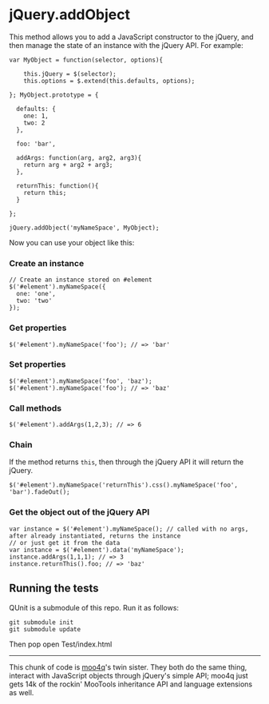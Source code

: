 jQuery.addObject
================

This method allows you to add a JavaScript constructor to the jQuery, and then manage the state of an instance with the jQuery API.  For example:

    var MyObject = function(selector, options){

    	this.jQuery = $(selector);
    	this.options = $.extend(this.defaults, options);

    }; MyObject.prototype = {

      defaults: {
        one: 1,
        two: 2
      },

      foo: 'bar',

      addArgs: function(arg, arg2, arg3){
        return arg + arg2 + arg3;
      },

      returnThis: function(){
        return this;
      }

    };
    
    jQuery.addObject('myNameSpace', MyObject);

Now you can use your object like this:

### Create an instance

    // Create an instance stored on #element
    $('#element').myNameSpace({
      one: 'one',
      two: 'two'
    });

### Get properties

    $('#element').myNameSpace('foo'); // => 'bar'

### Set properties

    $('#element').myNameSpace('foo', 'baz');
    $('#element').myNameSpace('foo'); // => 'baz'

### Call methods

    $('#element').addArgs(1,2,3); // => 6

### Chain

If the method returns `this`, then through the jQuery API it will return the jQuery.

    $('#element').myNameSpace('returnThis').css().myNameSpace('foo', 'bar').fadeOut();

### Get the object out of the jQuery API

    var instance = $('#element').myNameSpace(); // called with no args, after already instantiated, returns the instance
    // or just get it from the data
    var instance = $('#element').data('myNameSpace');
    instance.addArgs(1,1,1); // => 3
    instance.returnThis().foo; // => 'baz'

Running the tests
-----------------

QUnit is a submodule of this repo.  Run it as follows:

    git submodule init
    git submodule update

Then pop open Test/index.html

---

This chunk of code is [moo4q](http://moo4q.com)'s twin sister.  They both do the same thing, interact with JavaScript objects through jQuery's simple API; moo4q just gets 14k of the rockin' MooTools inheritance API and language extensions as well.
